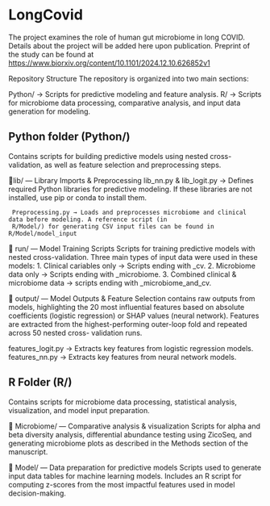 # LongCovid
The project examines the role of human gut microbiome in long COVID. 
Details about the project will be added here upon publication. Preprint of the study can be found at https://www.biorxiv.org/content/10.1101/2024.12.10.626852v1

Repository Structure
The repository is organized into two main sections:

Python/ → Scripts for predictive modeling and feature analysis.
R/ → Scripts for microbiome data processing, comparative analysis, and input data generation for modeling.

## **Python folder (Python/)**
Contains scripts for building predictive models using nested cross-validation, as well as feature selection and preprocessing steps.

📂lib/ — Library Imports & Preprocessing
     lib_nn.py & lib_logit.py → Defines required Python libraries for predictive modeling. If these libraries are not 
     installed, use pip or conda to install them.

     Preprocessing.py → Loads and preprocesses microbiome and clinical data before modeling. A reference script (in 
     R/Model/) for generating CSV input files can be found in R/Model/model_input

📂 run/ — Model Training Scripts
       Scripts for training predictive models with nested cross-validation. Three main types of input data were used in 
     these models:
       1.  Clinical cariables only → Scripts ending with _cv.
       2.  Microbiome data only → Scripts ending with _microbiome.
       3.  Combined clinical & microbiome data → scripts ending with _microbiome_and_cv.
     
📂 output/ — Model Outputs & Feature Selection
     contains raw outputs from models, highlighting the 20 most influential features based on absolute coefficients 
     (logistic regression) or SHAP values (neural network).
     Features are extracted from the highest-performing outer-loop fold and repeated across 50 nested cross- 
     validation runs.

features_logit.py → Extracts key features from logistic regression models.
features_nn.py → Extracts key features from neural network models.

## **R Folder (R/)**
Contains scripts for microbiome data processing, statistical analysis, visualization, and model input preparation.

📂 Microbiome/ — Comparative analysis & visualization
    Scripts for alpha and beta diversity analysis, differential abundance testing using ZicoSeq, and generating 
    microbiome plots as described in the Methods section of the manuscript.

📂 Model/ — Data preparation for predictive models
    Scripts used to generate input data tables for machine learning models.
    Includes an R script for computing z-scores from the most impactful features used in model decision-making.

